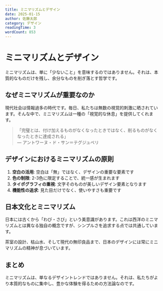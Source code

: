 ```yaml
---
title: ミニマリズムとデザイン
date: 2025-01-15
author: 佐藤太郎
category: デザイン
readingTime: 3
wordCount: 853
---
```


# ミニマリズムとデザイン

ミニマリズムは、単に「少ないこと」を意味するのではありません。それは、本質的なものだけを残し、余分なものを削ぎ落とす哲学です。

## なぜミニマリズムが重要なのか

現代社会は情報過多の時代です。毎日、私たちは無数の視覚的刺激に晒されています。そんな中で、ミニマリズムは一種の「視覚的な休息」を提供してくれます。

> 「完璧とは、付け加えるものがなくなったときではなく、削るものがなくなったときに達成される」  
> — アントワーヌ・ド・サン＝テグジュペリ

## デザインにおけるミニマリズムの原則

1. **空白の活用**: 空白は「無」ではなく、デザインの重要な要素です
2. **色の制限**: 2-3色に限定することで、統一感が生まれます
3. **タイポグラフィの重視**: 文字そのものが美しいデザイン要素となります
4. **機能性の追求**: 見た目だけでなく、使いやすさも重要です

## 日本文化とミニマリズム

日本には古くから「わび・さび」という美意識があります。これは西洋のミニマリズムとは異なる独自の概念ですが、シンプルさを追求する点では共通しています。

茶室の設計、枯山水、そして現代の無印良品まで、日本のデザインには常にミニマリズムの精神が息づいています。

## まとめ

ミニマリズムは、単なるデザイントレンドではありません。それは、私たちがより本質的なものに集中し、豊かな体験を得るための方法論なのです。